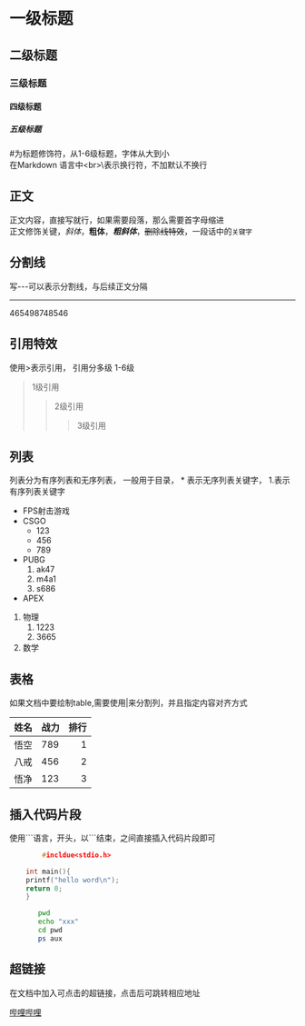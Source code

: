 # 一级标题
## 二级标题
### 三级标题
#### 四级标题
##### 五级标题

  \#为标题修饰符，从1-6级标题，字体从大到小<br>
  在Markdown 语言中\<br>\表示换行符，不加默认不换行<br>

## 正文
  正文内容，直接写就行，如果需要段落，那么需要首字母缩进<br>
  正文修饰关键，*斜体*，**粗体**，***粗斜体***，~~删除线特效~~，一段话中的`关键字`<br>

## 分割线
  写\-\-\-可以表示分割线，与后续正文分隔

---
465498748546

## 引用特效

  使用\>表示引用， 引用分多级 1-6级
> 1级引用
>> 2级引用
>>> 3级引用

## 列表
  列表分为有序列表和无序列表， 一般用于目录， \* 表示无序列表关键字， 1.表示有序列表关键字

* FPS射击游戏
 * CSGO
   * 123
   * 456
   * 789
 * PUBG
   1. ak47
   2. m4a1
   3. s686
 * APEX

 1. 物理
    1. 1223
    2. 3665
 2. 数学

## 表格

  如果文档中要绘制table,需要使用|来分割列，并且指定内容对齐方式

|姓名|战力|排行|
--|:--|--:|
|悟空|789|1|
|八戒|456|2|
|悟净|123|3|

## 插入代码片段

  使用\`\`\`语言，开头，以\`\`\`结束，之间直接插入代码片段即可
```c
        #incldue<stdio.h>

	int main(){
	printf("hello word\n");
	return 0;
	}
```

```bash
       pwd
       echo "xxx"
       cd pwd
       ps aux
```
## 超链接

   在文档中加入可点击的超链接，点击后可跳转相应地址

[哔哩哔哩](https://www.bilibili.com "孙贼点击访问") 

